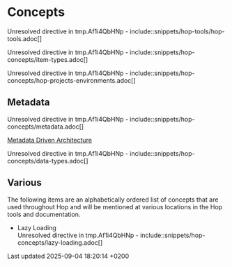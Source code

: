 <div id="header">

# Concepts

</div>

<div id="content">

<div id="preamble">

<div class="sectionbody">

<div class="paragraph">

Unresolved directive in tmp.Af1i4QbHNp - include::snippets/hop-tools/hop-tools.adoc\[\]

</div>

<div class="paragraph">

Unresolved directive in tmp.Af1i4QbHNp - include::snippets/hop-concepts/item-types.adoc\[\]

</div>

<div class="paragraph">

Unresolved directive in tmp.Af1i4QbHNp - include::snippets/hop-concepts/hop-projects-environments.adoc\[\]

</div>

</div>

</div>

<div class="sect1">

## Metadata

<div class="sectionbody">

<div class="paragraph">

Unresolved directive in tmp.Af1i4QbHNp - include::snippets/hop-concepts/metadata.adoc\[\]

</div>

<div class="paragraph">

[Metadata Driven Architecture](metadata-driven-architecture.UUe5sFxwDi)

</div>

<div class="paragraph">

Unresolved directive in tmp.Af1i4QbHNp - include::snippets/hop-concepts/data-types.adoc\[\]

</div>

</div>

</div>

<div class="sect1">

## Various

<div class="sectionbody">

<div class="paragraph">

The following items are an alphabetically ordered list of concepts that are used throughout Hop and will be mentioned at various locations in the Hop tools and documentation.

</div>

<div class="dlist">

  - Lazy Loading  
    Unresolved directive in tmp.Af1i4QbHNp - include::snippets/hop-concepts/lazy-loading.adoc\[\]

</div>

</div>

</div>

</div>

<div id="footer">

<div id="footer-text">

Last updated 2025-09-04 18:20:14 +0200

</div>

</div>
